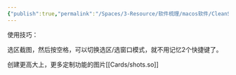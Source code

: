 ```yaml
---
{"publish":true,"permalink":"/Spaces/3-Resource/软件梳理/macos软件/CleanShot X.md","title":"CleanShot X","created":"2025-04-03","modified":"2025-05-21","published":"2025-07-10T22:41:52.700+08:00","tags":["macOS软件","截图工具"],"cssclasses":""}
---
```


使用技巧：

选区截图，然后按空格，可以切换选区/选窗口模式，就不用记忆2个快捷键了。

创建更高大上，更多定制功能的图片[[Cards/shots.so]]